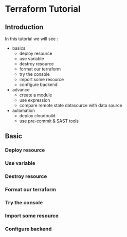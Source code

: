 # Terraform Tutorial
## Introduction
In this tutorial we will see :
- basics
    - deploy resource
    - use variable
    - destroy resource
    - format our terraform
    - try the console
    - import some resource
    - configure backend
- advance
    - create a module
    - use expression
    - compare remote state datasource with data source
- automation    
    - deploy cloudbuild
    - use pre-commit & SAST tools

## Basic
<walkthrough-editor-open-file filePath="basic/">
</walkthrough-editor-open-file>

### Deploy resource

### Use variable
### Destroy resource
### Format our terraform
### Try the console
### Import some resource
### Configure backend